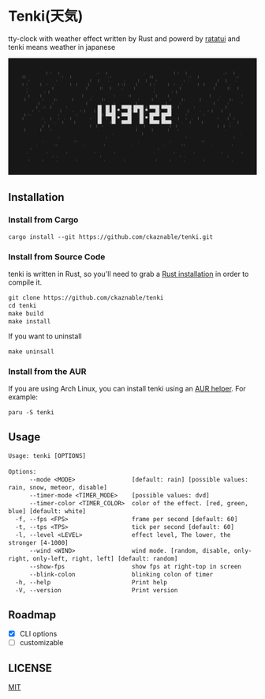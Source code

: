 # Tenki(天気)

tty-clock with weather effect written by Rust and powerd by [ratatui](https://github.com/ratatui-org/ratatui) and tenki means weather in japanese

![demo](./doc/demo.gif)

## Installation

### Install from Cargo

```
cargo install --git https://github.com/ckaznable/tenki.git
```

### Install from Source Code

tenki is written in Rust, so you'll need to grab a [Rust installation](https://www.rust-lang.org/) in order to compile it.

```shell
git clone https://github.com/ckaznable/tenki
cd tenki
make build
make install
```

If you want to uninstall

```shell
make uninsall
```

### Install from the AUR

If you are using Arch Linux, you can install tenki using an [AUR helper](https://wiki.archlinux.org/title/AUR_helpers). For example:

```shell
paru -S tenki
```

## Usage

```
Usage: tenki [OPTIONS]

Options:
      --mode <MODE>                [default: rain] [possible values: rain, snow, meteor, disable]
      --timer-mode <TIMER_MODE>    [possible values: dvd]
      --timer-color <TIMER_COLOR>  color of the effect. [red, green, blue] [default: white]
  -f, --fps <FPS>                  frame per second [default: 60]
  -t, --tps <TPS>                  tick per second [default: 60]
  -l, --level <LEVEL>              effect level, The lower, the stronger [4-1000]
      --wind <WIND>                wind mode. [random, disable, only-right, only-left, right, left] [default: random]
      --show-fps                   show fps at right-top in screen
      --blink-colon                blinking colon of timer
  -h, --help                       Print help
  -V, --version                    Print version
```

## Roadmap

- [x] CLI options
- [ ] customizable

## LICENSE

[MIT](./LICENSE)

